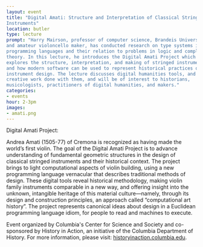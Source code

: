 ```yaml
---
layout: event
title: "Digital Amati: Structure and Interpretation of Classical String
Instruments"
location: butler
type: lecture
prompt: "Harry Mairson, professor of computer science, Brandeis University,
and amateur violoncello maker, has conducted research on type systems in
programming languages and their relation to problems in logic and complexity
theory. In this lecture, he introduces the Digital Amati Project which
explores the structure, interpretation, and making of stringed instruments,
and how modern software can be used to represent historical practices of
instrument design. The lecture discusses digital humanities tools, and the
creative work done with them, and will be of interest to historians,
musicologists, practitioners of digital humanities, and makers."
categories:
- events
hour: 2-3pm
images:
- amati.png
---
```


Digital Amati Project:

Andrea Amati (1505-77) of Cremona is recognized as having made the world’s
first violin.  The goal of the Digital Amati Project is to advance
understanding of fundamental geometric structures in the design of classical
stringed instruments and their historical context. The project brings to light
computational aspects of violin building, using a new programming language
vernacular that describes traditional methods of design. These digital tools
reveal historical methodology, making violin family instruments comparable in
a new way, and offering insight into the unknown, intangible heritage of this
material culture—namely, through its design and construction principles, an
approach called “computational art history”. The project represents canonical
ideas about design in a Euclidean programming language idiom, for people to
read and machines to execute.

Event organized by Columbia's Center for Science and Society and co-sponsored
by History in Action, an initiative of the Columbia Department of History. For
more information, please visit:
[historyinaction.columbia.edu](http://historyinaction.columbia.edu).
